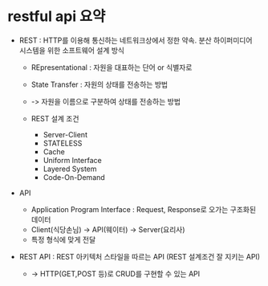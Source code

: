 # restful api 요약

* REST : HTTP를 이용해 통신하는 네트워크상에서 정한 약속. 분산 하이퍼미디어 시스템을 위한 소프트웨어 설계 방식
  * REpresentational : 자원을 대표하는 단어 or 식별자로 
  * State Transfer : 자원의 상태를 전송하는 방법
  * -> 자원을 이름으로 구분하여 상태를 전송하는 방법

  * REST 설계 조건
    * Server-Client
    * STATELESS
    * Cache
    * Uniform Interface
    * Layered System
    * Code-On-Demand

* API
  * Application Program Interface : Request, Response로 오가는 구조화된 데이터
  * Client(식당손님) -> API(웨이터) -> Server(요리사)
  * 특정 형식에 맞게 전달

* REST API : REST 아키텍처 스타일을 따르는 API (REST 설계조건 잘 지키는 API)
  * -> HTTP(GET,POST 등)로 CRUD를 구현할 수 있는 API